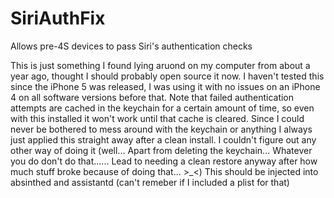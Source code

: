 SiriAuthFix
===========

Allows pre-4S devices to pass Siri's authentication checks

This is just something I found lying aruond on my computer from about a year ago, thought I should probably open source it now.
I haven't tested this since the iPhone 5 was released, I was using it with no issues on an iPhone 4 on all software versions before that.
Note that failed authentication attempts are cached in the keychain for a certain amount of time, so even with this installed it won't work until that cache is cleared. Since I could never be bothered to mess around with the keychain or anything I always just applied this straight away after a clean install. I couldn't figure out any other way of doing it (well... Apart from deleting the keychain... Whatever you do don't do that...... Lead to needing a clean restore anyway after how much stuff broke because of doing that... >_<)
This should be injected into absinthed and assistantd (can't remeber if I included a plist for that)
